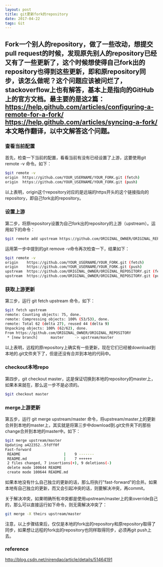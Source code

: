 ```yaml
---
layout: post
title: git更新fork的repository
date: 2017-04-22
tags: Git
---
```


Fork一个别人的repository，做了一些改动，想提交pull request的时候，发现原先别人的repository已经又有了一些更新了，这个时候想使得自己fork出的repository也得到这些更新，即和原repository同步，该怎么做呢？这个问题应该被问烂了，stackoverflow上也有解答，基本上是指向的GitHub上的官方文档。最主要的是这2篇：
https://help.github.com/articles/configuring-a-remote-for-a-fork/
https://help.github.com/articles/syncing-a-fork/
本文略作翻译，以中文解答这个问题。
------  

### 查看当前配置
首先，检查一下当前的配置，看看当前有没有已经设置了上游，这要使用git remote -v 命令。如下：
```bash
$git remote -v  
origin  https://github.com/YOUR_USERNAME/YOUR_FORK.git (fetch)  
origin  https://github.com/YOUR_USERNAME/YOUR_FORK.git (push) 
``` 
以上表明，origin这个repository对应的是远端的https开头的这个链接指向的repository，即自己fork出的repository。

### 设置上游
第二步，将原repository设置为自己fork出的repository的上游（upstream）。运用如下的命令：
```bash
$git remote add upstream https://github.com/ORIGINAL_OWNER/ORIGINAL_REPOSITORY.git
```
  
运用第一步中提到的git remove -v命令再次检查一下，结果如下：
```bash
$git remote -v  
origin    https://github.com/YOUR_USERNAME/YOUR_FORK.git (fetch)  
origin    https://github.com/YOUR_USERNAME/YOUR_FORK.git (push)  
upstream  https://github.com/ORIGINAL_OWNER/ORIGINAL_REPOSITORY.git (fetch)  
upstream  https://github.com/ORIGINAL_OWNER/ORIGINAL_REPOSITORY.git (push)  
```
   
### 获取上游更新
第三步，运行 git fetch upstream 命令，如下：
```bash
$git fetch upstream  
remote: Counting objects: 75, done.  
remote: Compressing objects: 100% (53/53), done.  
remote: Total 62 (delta 27), reused 44 (delta 9)  
Unpacking objects: 100% (62/62), done.  
From https://github.com/ORIGINAL_OWNER/ORIGINAL_REPOSITORY  
 * [new branch]      master     -> upstream/master
 ```  
以上表明，远程的原repository上确实有一些更新，现在它们已经被download到本地的.git文件夹下了，但是还没有合并到本地的代码中。

### checkout本地repo
第四步，git checkout master，这是保证切换到本地的repository的master上，如果本来就在，那么这一步不是必须的。
```bash
$git checkout master
```

### merge上游更新
第五步，运行 git merge upstream/master 命令，将upstream/master上的更新合并到本地的master上，其实就是将第三步中download到.git文件夹下的那些change合并到本地的master中。如下：
```bash
$git merge upstream/master  
Updating a422352..5fdff0f  
Fast-forward  
 README                    |    9 -------  
 README.md                 |    7 ++++++  
 2 files changed, 7 insertions(+), 9 deletions(-)  
 delete mode 100644 README  
 create mode 100644 README.md  
```
如果本地没有什么自己独立的更新的话，那么将执行"fast-forward"的合并。如果本地有自己独立的更新，而又会引起冲突的话，则要解决冲突，再commit。

关于解决冲突，如果明确所有冲突都是使用upstream/master上的来override自己的，那么可以直接运行如下命令，则无需解决冲突了：
```bash
git merge -X theirs upstream/master  
```

注意，以上步骤结束后，仅仅是本地的fork出的repository和原repository取得了同步，如果想让远程的fork出的repository也同样取得同步，必须再git push上去。
 

   
### reference
http://blog.csdn.net/nirendao/article/details/51464191
